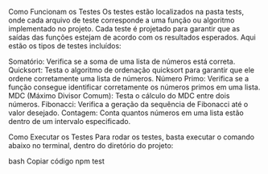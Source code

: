 Como Funcionam os Testes
Os testes estão localizados na pasta tests, onde cada arquivo de teste corresponde a uma função ou algoritmo implementado no projeto. Cada teste é projetado para garantir que as saídas das funções estejam de acordo com os resultados esperados. Aqui estão os tipos de testes incluídos:

Somatório: Verifica se a soma de uma lista de números está correta.
Quicksort: Testa o algoritmo de ordenação quicksort para garantir que ele ordene corretamente uma lista de números.
Número Primo: Verifica se a função consegue identificar corretamente os números primos em uma lista.
MDC (Máximo Divisor Comum): Testa o cálculo do MDC entre dois números.
Fibonacci: Verifica a geração da sequência de Fibonacci até o valor desejado.
Contagem: Conta quantos números em uma lista estão dentro de um intervalo especificado.

Como Executar os Testes
Para rodar os testes, basta executar o comando abaixo no terminal, dentro do diretório do projeto:

bash
Copiar código
npm test
